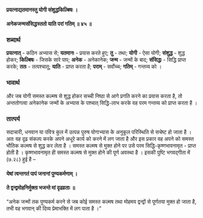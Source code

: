 #### प्रयत्नाद्यतमानस्तु योगी संशुद्धकिल्बिषः ।
#### अनेकजन्मसंसिद्धस्ततो याति परां गतिम् ॥ ४५ ॥

### शब्दार्थ

**प्रयत्नात्** - कठिन अभ्यास से; **यतमानः** - प्रयास करते हुए; **तु** - तथा; **योगी** - ऐसा योगी; **संशुद्ध** - शुद्ध होकर; **किल्बिषः** - जिसके सारे पाप; **अनेक** - अनेकानेक; **जन्म** - जन्‍मों के बाद; **संसिद्धः** - सिद्धि प्राप्त करके; **ततः** - तत्पश्चातू; **याति** - प्राप्त करता है; **पराम्‌** - सर्वोच्च; **गतिम्** - गन्तव्य को ।

### भावार्थ

और जब योगी समस्त कल्मष से शुद्ध होकर सच्ची निष्ठा से आगे प्रगति करने का प्रयास करता है, तो अन्ततोगत्वा अनेकानेक जन्मों के अभ्यास के पश्चात् सिद्धि-लाभ करके वह परम गन्तव्य को प्राप्त करता है ।

### तात्पर्य

सदाचारी, धनवान या पवित्र कुल में उत्पन्न पुरुष योगाभ्यास के अनुकूल परिस्थिति से सचेष्ट हो जाता है । अतः वह दृढ़ संकल्प करके अपने अधूरे कार्य को करने में लग जाता है और इस प्रकार वह अपने को समस्त भौतिक कल्मष से शुद्ध कर लेता है । समस्त कल्मष से मुक्त होने पर उसे परम सिद्धि-कृष्णभावनामृत - प्राप्त होती है । कृष्णभावनामृत ही समस्त कल्मष से मुक्त होने की पूर्ण अवस्था है । इसकी पुष्टि भगवद्गीता में (७.२८) हुई है –

#### येषां त्वन्तगतं पापं जनानां पुण्यकर्मणाम् ।
#### ते द्वन्द्वमोहनिर्मुक्ता भजन्ते मां दृढव्रताः ॥

“अनेक जन्मों तक पुण्यकर्म करने से जब कोई समस्त कल्मष तथा मोहमय द्वन्द्वों से पूर्णतया मुक्त हो जाता है, तभी वह भगवान् की दिव्य प्रेमाभक्ति में लग पाता है ।”